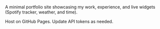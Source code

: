 A minimal portfolio site showcasing my work, experience, and live widgets (Spotify tracker, weather, and time). 

Host on GitHub Pages. 
Update API tokens as needed.
